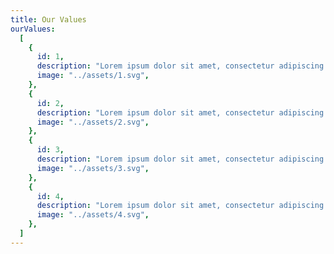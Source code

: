 ```yaml
---
title: Our Values
ourValues:
  [
    {
      id: 1,
      description: "Lorem ipsum dolor sit amet, consectetur adipiscing elit. Etiam sociis adipiscing morbi eget pharetra. Convallis ut blandit feugiat mollis auctor",
      image: "../assets/1.svg",
    },
    {
      id: 2,
      description: "Lorem ipsum dolor sit amet, consectetur adipiscing elit. Etiam sociis adipiscing morbi eget pharetra. Convallis ut blandit feugiat mollis auctor",
      image: "../assets/2.svg",
    },
    {
      id: 3,
      description: "Lorem ipsum dolor sit amet, consectetur adipiscing elit. Etiam sociis adipiscing morbi eget pharetra. Convallis ut blandit feugiat mollis auctor",
      image: "../assets/3.svg",
    },
    {
      id: 4,
      description: "Lorem ipsum dolor sit amet, consectetur adipiscing elit. Etiam sociis adipiscing morbi eget pharetra. Convallis ut blandit feugiat mollis auctor",
      image: "../assets/4.svg",
    },
  ]
---
```

